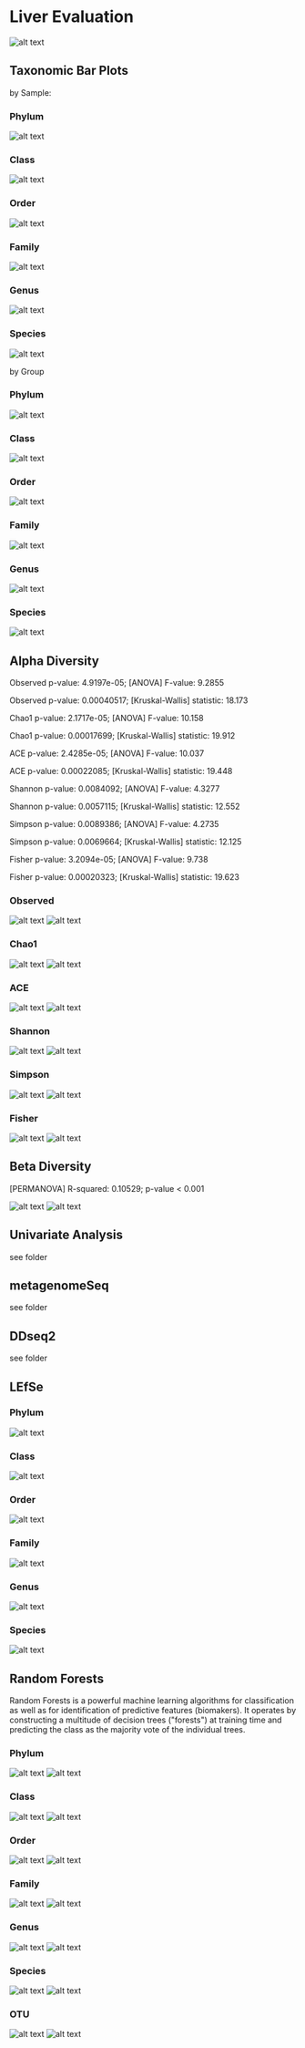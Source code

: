 # Liver Evaluation

 ![alt text](/MicrobiomAnalysis/Lever-all/norm_libsizes_0_1.png)

## Taxonomic Bar Plots

by Sample:

### Phylum

 ![alt text](/MicrobiomAnalysis/Lever-all/TaxBars/2_1.png)

### Class

 ![alt text](/MicrobiomAnalysis/Lever-all/TaxBars/3_1.png)

### Order

 ![alt text](/MicrobiomAnalysis/Lever-all/TaxBars/4_1.png)

### Family

 ![alt text](/MicrobiomAnalysis/Lever-all/TaxBars/5_1.png)

### Genus

 ![alt text](/MicrobiomAnalysis/Lever-all/TaxBars/6_1.png)

### Species

 ![alt text](/MicrobiomAnalysis/Lever-all/TaxBars/7_1.png)

by Group

### Phylum

 ![alt text](/MicrobiomAnalysis/Lever-all/TaxBars/g2_1.png)

### Class

 ![alt text](/MicrobiomAnalysis/Lever-all/TaxBars/g3_1.png)

### Order

 ![alt text](/MicrobiomAnalysis/Lever-all/TaxBars/g4_1.png)

### Family

 ![alt text](/MicrobiomAnalysis/Lever-all/TaxBars/g5_1.png)

### Genus

 ![alt text](/MicrobiomAnalysis/Lever-all/TaxBars/g6_1.png)

### Species

 ![alt text](/MicrobiomAnalysis/Lever-all/TaxBars/g7_1.png)


## Alpha Diversity

Observed	p-value: 4.9197e-05; [ANOVA] F-value: 9.2855

Observed	p-value: 0.00040517; [Kruskal-Wallis] statistic: 18.173

Chao1	p-value: 2.1717e-05; [ANOVA] F-value: 10.158

Chao1	p-value: 0.00017699; [Kruskal-Wallis] statistic: 19.912

ACE	p-value: 2.4285e-05; [ANOVA] F-value: 10.037

ACE	p-value: 0.00022085; [Kruskal-Wallis] statistic: 19.448

Shannon	p-value: 0.0084092; [ANOVA] F-value: 4.3277

Shannon	p-value: 0.0057115; [Kruskal-Wallis] statistic: 12.552

Simpson	p-value: 0.0089386; [ANOVA] F-value: 4.2735

Simpson	p-value: 0.0069664; [Kruskal-Wallis] statistic: 12.125

Fisher	p-value: 3.2094e-05; [ANOVA] F-value: 9.738

Fisher	p-value: 0.00020323; [Kruskal-Wallis] statistic: 19.623

### Observed

 ![alt text](/MicrobiomAnalysis/Lever-all/Alphadiversity/Observed_1.png)
 ![alt text](/MicrobiomAnalysis/Lever-all/Alphadiversity/gObserved_1.png)

### Chao1

 ![alt text](/MicrobiomAnalysis/Lever-all/Alphadiversity/Chao1_1.png)
 ![alt text](/MicrobiomAnalysis/Lever-all/Alphadiversity/gChao1_1.png)

### ACE

 ![alt text](/MicrobiomAnalysis/Lever-all/Alphadiversity/ACE_1.png)
 ![alt text](/MicrobiomAnalysis/Lever-all/Alphadiversity/gACE_1.png)

### Shannon

 ![alt text](/MicrobiomAnalysis/Lever-all/Alphadiversity/Shannon_1.png)
 ![alt text](/MicrobiomAnalysis/Lever-all/Alphadiversity/gShannon_1.png)

### Simpson

 ![alt text](/MicrobiomAnalysis/Lever-all/Alphadiversity/Simpson_1.png)
 ![alt text](/MicrobiomAnalysis/Lever-all/Alphadiversity/gSimpson_1.png)

### Fisher

 ![alt text](/MicrobiomAnalysis/Lever-all/Alphadiversity/Fisher_1.png)
 ![alt text](/MicrobiomAnalysis/Lever-all/Alphadiversity/gFisher_1.png)


## Beta Diversity

[PERMANOVA] R-squared: 0.10529; p-value < 0.001

 ![alt text](/MicrobiomAnalysis/Lever-all/Betadiversity/PCoA_1.png)
 ![alt text](/MicrobiomAnalysis/Lever-all/Betadiversity/MNDS_1.png)

## Univariate Analysis

see folder

## metagenomeSeq

see folder

## DDseq2

see folder

## LEfSe

### Phylum

 ![alt text](/MicrobiomAnalysis/Lever-all/LEfSe/2_1.png)

### Class

 ![alt text](/MicrobiomAnalysis/Lever-all/LEfSe/3_1.png)

### Order

 ![alt text](/MicrobiomAnalysis/Lever-all/LEfSe/4_1.png)

### Family

 ![alt text](/MicrobiomAnalysis/Lever-all/LEfSe/5_1.png)

### Genus

 ![alt text](/MicrobiomAnalysis/Lever-all/LEfSe/6_1.png)

### Species

 ![alt text](/MicrobiomAnalysis/Lever-all/LEfSe/7_1.png)

## Random Forests

Random Forests is a powerful machine learning algorithms for classification as well as for identification of predictive features (biomakers). It operates by constructing a multitude of decision trees ("forests") at training time and predicting the class as the majority vote of the individual trees.

### Phylum

 ![alt text](/MicrobiomAnalysis/Lever-all/RandomForests/c2_1.png)
 ![alt text](/MicrobiomAnalysis/Lever-all/RandomForests/f2_1.png)

### Class

 ![alt text](/MicrobiomAnalysis/Lever-all/RandomForests/c3_1.png)
 ![alt text](/MicrobiomAnalysis/Lever-all/RandomForests/f3_1.png)

### Order

 ![alt text](/MicrobiomAnalysis/Lever-all/RandomForests/c4_1.png)
 ![alt text](/MicrobiomAnalysis/Lever-all/RandomForests/f4_1.png)

### Family

 ![alt text](/MicrobiomAnalysis/Lever-all/RandomForests/c5_1.png)
 ![alt text](/MicrobiomAnalysis/Lever-all/RandomForests/f5_1.png)

### Genus

 ![alt text](/MicrobiomAnalysis/Lever-all/RandomForests/c6_1.png)
 ![alt text](/MicrobiomAnalysis/Lever-all/RandomForests/f6_1.png)

### Species

 ![alt text](/MicrobiomAnalysis/Lever-all/RandomForests/c7_1.png)
 ![alt text](/MicrobiomAnalysis/Lever-all/RandomForests/f7_1.png)

### OTU

 ![alt text](/MicrobiomAnalysis/Lever-all/RandomForests/c8_1.png)
 ![alt text](/MicrobiomAnalysis/Lever-all/RandomForests/f8_1.png)
